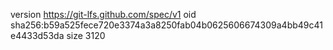 version https://git-lfs.github.com/spec/v1
oid sha256:b59a525fece720e3374a3a8250fab04b0625606674309a4bb49c41e4433d53da
size 3120
